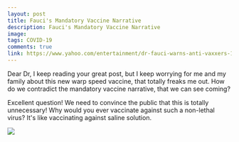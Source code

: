 ```yaml
---
layout: post
title: Fauci's Mandatory Vaccine Narrative
description: Fauci's Mandatory Vaccine Narrative
image: 
tags: COVID-19
comments: true
link: https://www.yahoo.com/entertainment/dr-fauci-warns-anti-vaxxers-124305486.html
---
```

Dear Dr, I keep reading your great post, but I keep worrying for me and
my family about this new warp speed vaccine, that totally freaks me out.
How do we contradict the mandatory vaccine narrative, that we can see
coming?

Excellent question! We need to convince the public that this is totally
unnecessary! Why would you ever vaccinate against such a non-lethal
virus? It's like vaccinating against saline solution.

![](https://lh4.googleusercontent.com/Ga13DmfI9d8IuT5cOyOoZYyILvF3MnVOzlQinzV1JjVq9yrWtCTp_V4B24Z69aEUIeJFJW1K7bOkIuSBur5sUO_MJ-gHWRBuE655GhBWsUhiZJ0WpLaW=w1280)

